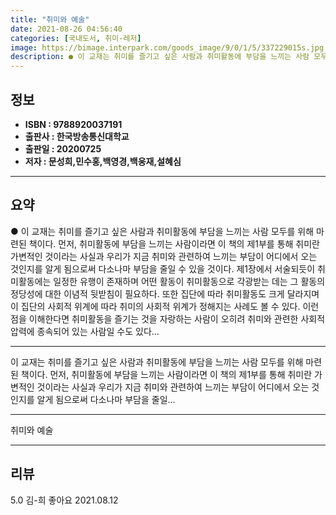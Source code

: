 ```yaml
---
title: "취미와 예술"
date: 2021-08-26 04:56:40
categories: [국내도서, 취미-레저]
image: https://bimage.interpark.com/goods_image/9/0/1/5/337229015s.jpg
description: ● 이 교재는 취미를 즐기고 싶은 사람과 취미활동에 부담을 느끼는 사람 모두를 위해 마련된 책이다. 먼저, 취미활동에 부담을 느끼는 사람이라면 이 책의 제1부를 통해 취미란 가변적인 것이라는 사실과 우리가 지금 취미와 관련하여 느끼는 부담이 어디에서 오는 것인지를 알게 됨으로써 다소나
---
```


## **정보**

- **ISBN : 9788920037191**
- **출판사 : 한국방송통신대학교**
- **출판일 : 20200725**
- **저자 : 문성희,민수홍,백영경,백웅재,설혜심**

------



## **요약**

●  이 교재는 취미를 즐기고 싶은 사람과 취미활동에 부담을 느끼는 사람 모두를 위해 마련된 책이다. 먼저, 취미활동에 부담을 느끼는 사람이라면 이 책의 제1부를 통해 취미란 가변적인 것이라는 사실과 우리가 지금 취미와 관련하여 느끼는 부담이 어디에서 오는 것인지를 알게 됨으로써 다소나마 부담을 줄일 수 있을 것이다. 제1장에서 서술되듯이 취미활동에는 일정한 유행이 존재하며 어떤 활동이 취미활동으로 각광받는 데는 그 활동의 정당성에 대한 이념적 뒷받침이 필요하다. 또한 집단에 따라 취미활동도 크게 달라지며 이 집단의 사회적 위계에 따라 취미의 사회적 위계가 정해지는 사례도 볼 수 있다. 이런 점을 이해한다면 취미활동을 즐기는 것을 자랑하는 사람이 오히려 취미와 관련한 사회적 압력에 종속되어 있는 사람일 수도 있다...

------

이 교재는 취미를 즐기고 싶은 사람과 취미활동에 부담을 느끼는 사람 모두를 위해 마련된 책이다. 먼저, 취미활동에 부담을 느끼는 사람이라면 이 책의 제1부를 통해 취미란 가변적인 것이라는 사실과 우리가 지금 취미와 관련하여 느끼는 부담이 어디에서 오는 것인지를 알게 됨으로써 다소나마 부담을 줄일... 

------


취미와 예술 

------


## **리뷰** 

5.0 김-희 좋아요 2021.08.12 <br/>